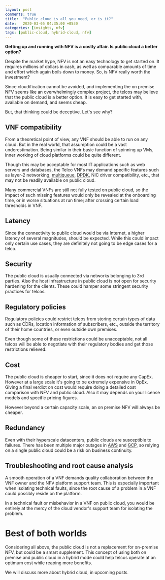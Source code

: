 ```yaml
---
layout: post
comments: true
title:  "Public cloud is all you need, or is it?"
date:   2020-03-05 04:35:00 +0530
categories: [insights, nfv]
tags: [public-cloud, hybrid-cloud, nfv]
---
```


**Getting up and running with NFV is a costly affair. Is public cloud a better option?**

Despite the market hype, NFV is not an easy technology to get started on. It requires millions of dollars in cash, as well as comparable amounts of time and effort which again boils down to money. So, is NFV really worth the investment? 

Since cloudification cannot be avoided, and implementing the on premise NFV seems like an overwhelmingly complex project, the telcos may believe that the public cloud is a better option. It is easy to get started with, available on demand, and seems cheap.  

But, that thinking could be deceptive. Let's see why? 

## VNF compatibility 

From a theoretical point of view, any VNF should be able to run on any cloud. But in the real world, that assumption could be a vast underestimation. Being similar in their basic function of spinning up VMs, inner working of cloud platforms could be quite different.  

Though this may be acceptable for most IT applications such as web servers and databases, the Telco VNFs may demand specific features such as layer-2 networking, [multiqueue], [DPDK], NIC driver compatibility, etc., that may not be readily available on public cloud. 

Many commercial VNFs are still not fully tested on public cloud, so the impact of such missing features would only be revealed at the onboarding time, or in worse situations at run time; after crossing certain load thresholds in VNF.  

## Latency 

Since the connectivity to public cloud would be via Internet, a higher latency of several magnitudes, should be expected. While this could impact only certain use cases, they are definitely not going to be edge cases for a telco. 

## Security 

The public cloud is usually connected via networks belonging to 3rd parties. Also the host infrastructure in public cloud is not open for security hardening for the clients. These could hamper some stringent security practices for telcos. 

## Regulatory policies 

Regulatory policies could restrict telcos from storing certain types of data such as CDRs, location information of subscribers, etc., outside the territory of their home countries, or even outside own premises. 

Even though some of these restrictions could be unacceptable, not all telcos will be able to negotiate with their regulatory bodies and get those restrictions relieved. 

## Cost 

The public cloud is cheaper to start, since it does not require any CapEx. However at a large scale it's going to be extremely expensive in OpEx. Giving a final verdict on cost would require doing a detailed cost comparison with NFV and public cloud. Also it may depends on your license models and specific pricing figures. 

However beyond a certain capacity scale, an on premise NFV will always be cheaper. 

## Redundancy 

Even with their hyperscale datacenters, public clouds are susceptible to failures. There has been multiple major outages in [AWS] and [GCP], so relying on a single public cloud could be a risk on business continuity. 

## Troubleshooting and root cause analysis 

A smooth operation of a VNF demands quality collaboration between the VNF owner and the NFV platform support team. This is especially important when isolating technical faults, since the root cause of a problem in a VNF could possibly reside on the platform. 

In a technical fault or misbehavior in a VNF on public cloud, you would be entirely at the mercy of the cloud vendor's support team for isolating the problem. 

# Best of both worlds 

Considering all above, the public cloud is not a replacement for on-premise NFV, but could be a smart supplement. This concept of using both on premise and public cloud in a hybrid mode could help telcos operate at an optimum cost while reaping more benefits. 

We will discuss more about hybrid cloud, in upcoming posts.

[GCP]: https://status.cloud.google.com/summary 
[AWS]: https://aws.amazon.com/premiumsupport/technology/pes/
[multiqueue]:  https://www.linux-kvm.org/page/Multiqueue 
[DPDK]: https://www.dpdk.org/
 